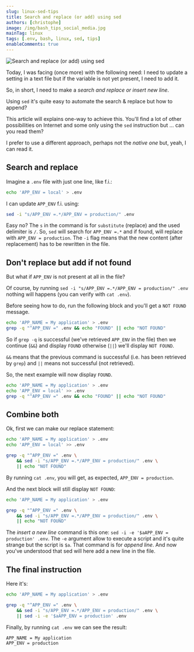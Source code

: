 ```yaml
---
slug: linux-sed-tips
title: Search and replace (or add) using sed
authors: [christophe]
image: /img/bash_tips_social_media.jpg
mainTag: linux
tags: [.env, bash, linux, sed, tips]
enableComments: true
---
```

![Search and replace (or add) using sed](/img/bash_tips_banner.jpg)

Today, I was facing (once more) with the following need: I need to update a setting in a text file but if the variable is not yet present, I need to add it.

So, in short, I need to make a *search and replace or insert new line*.

Using `sed` it's quite easy to automate the search & replace but how to append?

<!-- truncate -->

This article will explains one-way to achieve this. You'll find a lot of other possibilities on Internet and some only using the `sed` instruction but ... can you read them?

I prefer to use a different approach, perhaps not the *native one* but, yeah, I can read it.

## Search and replace

Imagine a `.env` file with just one line, like f.i.:

```bash
echo 'APP_ENV = local' > .env
```

I can update `APP_ENV` f.i. using:

```bash
sed -i "s/APP_ENV =.*/APP_ENV = production/" .env
```

Easy no? The `s` in the command is for `substitute` (replace) and the used delimiter is `/`. So, `sed` will search for `APP_ENV =.*` and if found, will replace with `APP_ENV = production`. The `-i` flag means that the new content (after replacement) has to be rewritten in the file.

## Don't replace but add if not found

But what if `APP_ENV` is not present at all in the file?

Of course, by running `sed -i "s/APP_ENV =.*/APP_ENV = production/" .env` nothing will happens (you can verify with `cat .env`).

Before seeing how to do, run the following block and you'll get a `NOT FOUND` message.

```bash
echo 'APP_NAME = My application' > .env
grep -q "^APP_ENV =" .env && echo "FOUND" || echo "NOT FOUND"
```

So if `grep -q` is successful (we've retrieved `APP_ENV` in the file) then we continue (`&&`) and display `FOUND` otherwise (`||`) we'll display `NOT FOUND`.

`&&` means that the previous command is successful (i.e. has been retrieved by `grep`) and `||` means not successful (not retrieved).

So, the next example will now display `FOUND`.

```bash
echo 'APP_NAME = My application' > .env
echo 'APP_ENV = local' >> .env
grep -q "^APP_ENV =" .env && echo "FOUND" || echo "NOT FOUND"
```

## Combine both

Ok, first we can make our replace statement:

```bash
echo 'APP_NAME = My application' > .env
echo 'APP_ENV = local' >> .env

grep -q "^APP_ENV =" .env \
    && sed -i "s/APP_ENV =.*/APP_ENV = production/" .env \
    || echo "NOT FOUND"
```

By running `cat .env`, you will get, as expected, `APP_ENV = production`.

And the next block will still display `NOT FOUND`:

```bash
echo 'APP_NAME = My application' > .env

grep -q "^APP_ENV =" .env \
    && sed -i "s/APP_ENV =.*/APP_ENV = production/" .env \
    || echo "NOT FOUND"
```

The *insert a new line* command is this one: `sed -i -e '$aAPP_ENV = production' .env`. The `-e` argument allow to execute a script and it's quite strange but the script is `$a`. That command is for *append line*. And now you've understood that sed will here add a new line in the file.

## The final instruction

Here it's:

```bash
echo 'APP_NAME = My application' > .env

grep -q "^APP_ENV =" .env \
    && sed -i "s/APP_ENV =.*/APP_ENV = production/" .env \
    || sed -i -e '$aAPP_ENV = production' .env
```

Finally, by running `cat .env` we can see the result:

```text
APP_NAME = My application
APP_ENV = production
```
